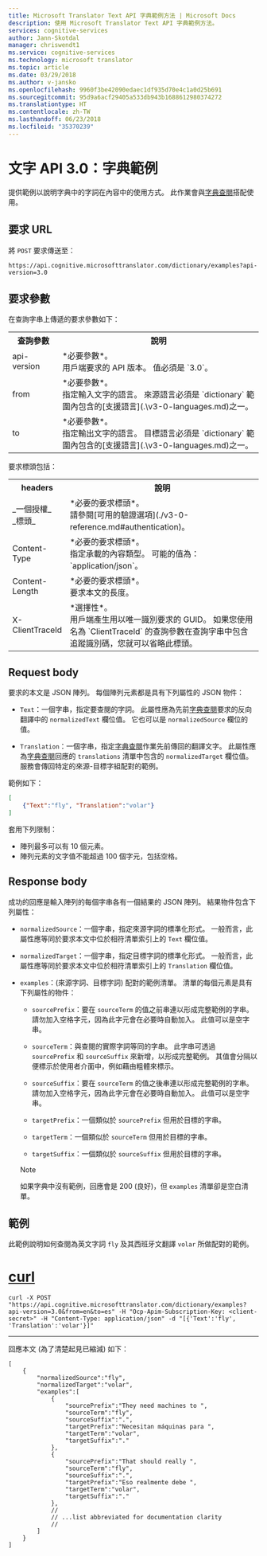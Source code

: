 ```yaml
---
title: Microsoft Translator Text API 字典範例方法 | Microsoft Docs
description: 使用 Microsoft Translator Text API 字典範例方法。
services: cognitive-services
author: Jann-Skotdal
manager: chriswendt1
ms.service: cognitive-services
ms.technology: microsoft translator
ms.topic: article
ms.date: 03/29/2018
ms.author: v-jansko
ms.openlocfilehash: 9960f3be42090edaec1df935d70e4c1a0d25b691
ms.sourcegitcommit: 95d9a6acf29405a533db943b1688612980374272
ms.translationtype: HT
ms.contentlocale: zh-TW
ms.lasthandoff: 06/23/2018
ms.locfileid: "35370239"
---
```

# <a name="text-api-30-dictionary-examples"></a>文字 API 3.0：字典範例

提供範例以說明字典中的字詞在內容中的使用方式。 此作業會與[字典查閱](.\v3-0-dictionary-lookup.md)搭配使用。

## <a name="request-url"></a>要求 URL

將 `POST` 要求傳送至：

```HTTP
https://api.cognitive.microsofttranslator.com/dictionary/examples?api-version=3.0
```

## <a name="request-parameters"></a>要求參數

在查詢字串上傳遞的要求參數如下：

<table width="100%">
  <th width="20%">查詢參數</th>
  <th>說明</th>
  <tr>
    <td>api-version</td>
    <td>*必要參數*。<br/>用戶端要求的 API 版本。 值必須是 `3.0`。</td>
  </tr>
  <tr>
    <td>from</td>
    <td>*必要參數*。<br/>指定輸入文字的語言。 來源語言必須是 `dictionary` 範圍內包含的[支援語言](.\v3-0-languages.md)之一。</td>
  </tr>
  <tr>
    <td>to</td>
    <td>*必要參數*。<br/>指定輸出文字的語言。 目標語言必須是 `dictionary` 範圍內包含的[支援語言](.\v3-0-languages.md)之一。</td>
  </tr>
</table>

要求標頭包括：

<table width="100%">
  <th width="20%">headers</th>
  <th>說明</th>
  <tr>
    <td>_一個授權_<br/>_標頭_</td>
    <td>*必要的要求標頭*。<br/>請參閱[可用的驗證選項](./v3-0-reference.md#authentication)。</td>
  </tr>
  <tr>
    <td>Content-Type</td>
    <td>*必要的要求標頭*。<br/>指定承載的內容類型。 可能的值為：`application/json`。</td>
  </tr>
  <tr>
    <td>Content-Length</td>
    <td>*必要的要求標頭*。<br/>要求本文的長度。</td>
  </tr>
  <tr>
    <td>X-ClientTraceId</td>
    <td>*選擇性*。<br/>用戶端產生用以唯一識別要求的 GUID。 如果您使用名為 `ClientTraceId` 的查詢參數在查詢字串中包含追蹤識別碼，您就可以省略此標頭。</td>
  </tr>
</table> 

## <a name="request-body"></a>Request body

要求的本文是 JSON 陣列。 每個陣列元素都是具有下列屬性的 JSON 物件：

  * `Text`：一個字串，指定要查閱的字詞。 此屬性應為先前[字典查閱](.\v3-0-dictionary-lookup.md)要求的反向翻譯中的 `normalizedText` 欄位值。 它也可以是 `normalizedSource` 欄位的值。

  * `Translation`：一個字串，指定[字典查閱](.\v3-0-dictionary-lookup.md)作業先前傳回的翻譯文字。 此屬性應為[字典查閱](.\v3-0-dictionary-lookup.md)回應的 `translations` 清單中包含的 `normalizedTarget` 欄位值。 服務會傳回特定的來源-目標字組配對的範例。

範例如下：

```json
[
    {"Text":"fly", "Translation":"volar"}
]
```

套用下列限制：

* 陣列最多可以有 10 個元素。
* 陣列元素的文字值不能超過 100 個字元，包括空格。

## <a name="response-body"></a>Response body

成功的回應是輸入陣列的每個字串各有一個結果的 JSON 陣列。 結果物件包含下列屬性：

  * `normalizedSource`：一個字串，指定來源字詞的標準化形式。 一般而言，此屬性應等同於要求本文中位於相符清單索引上的 `Text` 欄位值。
    
  * `normalizedTarget`：一個字串，指定目標字詞的標準化形式。 一般而言，此屬性應等同於要求本文中位於相符清單索引上的 `Translation` 欄位值。
  
  * `examples`：(來源字詞、目標字詞) 配對的範例清單。 清單的每個元素是具有下列屬性的物件：

    * `sourcePrefix`：要在 `sourceTerm` 的值之前串連以形成完整範例的字串。 請勿加入空格字元，因為此字元會在必要時自動加入。 此值可以是空字串。

    * `sourceTerm`：與查閱的實際字詞等同的字串。 此字串可透過 `sourcePrefix` 和 `sourceSuffix` 來新增，以形成完整範例。 其值會分隔以便標示於使用者介面中，例如藉由粗體來標示。

    * `sourceSuffix`：要在 `sourceTerm` 的值之後串連以形成完整範例的字串。 請勿加入空格字元，因為此字元會在必要時自動加入。 此值可以是空字串。

    * `targetPrefix`：一個類似於 `sourcePrefix` 但用於目標的字串。

    * `targetTerm`：一個類似於 `sourceTerm` 但用於目標的字串。

    * `targetSuffix`：一個類似於 `sourceSuffix` 但用於目標的字串。

    > [!NOTE]
    > 如果字典中沒有範例，回應會是 200 (良好)，但 `examples` 清單卻是空白清單。

## <a name="examples"></a>範例

此範例說明如何查閱為英文字詞 `fly` 及其西班牙文翻譯 `volar` 所做配對的範例。

# <a name="curltabcurl"></a>[curl](#tab/curl)

```
curl -X POST "https://api.cognitive.microsofttranslator.com/dictionary/examples?api-version=3.0&from=en&to=es" -H "Ocp-Apim-Subscription-Key: <client-secret>" -H "Content-Type: application/json" -d "[{'Text':'fly', 'Translation':'volar'}]"
```

---

回應本文 (為了清楚起見已縮減) 如下：

```
[
    {
        "normalizedSource":"fly",
        "normalizedTarget":"volar",
        "examples":[
            {
                "sourcePrefix":"They need machines to ",
                "sourceTerm":"fly",
                "sourceSuffix":".",
                "targetPrefix":"Necesitan máquinas para ",
                "targetTerm":"volar",
                "targetSuffix":"."
            },      
            {
                "sourcePrefix":"That should really ",
                "sourceTerm":"fly",
                "sourceSuffix":".",
                "targetPrefix":"Eso realmente debe ",
                "targetTerm":"volar",
                "targetSuffix":"."
            },
            //
            // ...list abbreviated for documentation clarity
            //
        ]
    }
]
```
